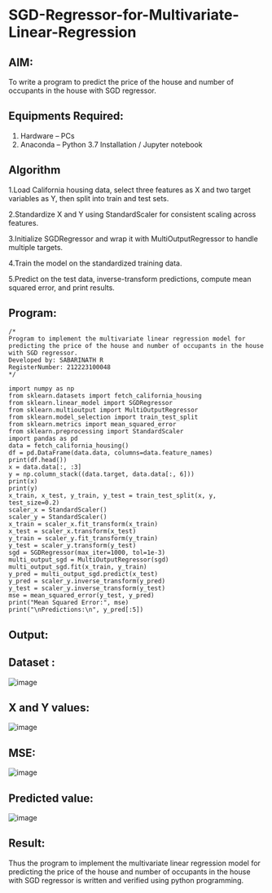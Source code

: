# SGD-Regressor-for-Multivariate-Linear-Regression

## AIM:
To write a program to predict the price of the house and number of occupants in the house with SGD regressor.

## Equipments Required:
1. Hardware – PCs
2. Anaconda – Python 3.7 Installation / Jupyter notebook

## Algorithm
1.Load California housing data, select three features as X and two target variables as Y, then split into train and test sets.

2.Standardize X and Y using StandardScaler for consistent scaling across features.

3.Initialize SGDRegressor and wrap it with MultiOutputRegressor to handle multiple targets.

4.Train the model on the standardized training data.

5.Predict on the test data, inverse-transform predictions, compute mean squared error, and print results.

## Program:
```
/*
Program to implement the multivariate linear regression model for predicting the price of the house and number of occupants in the house with SGD regressor.
Developed by: SABARINATH R
RegisterNumber: 212223100048
*/

import numpy as np
from sklearn.datasets import fetch_california_housing
from sklearn.linear_model import SGDRegressor
from sklearn.multioutput import MultiOutputRegressor
from sklearn.model_selection import train_test_split
from sklearn.metrics import mean_squared_error
from sklearn.preprocessing import StandardScaler
import pandas as pd
data = fetch_california_housing()
df = pd.DataFrame(data.data, columns=data.feature_names)
print(df.head())
x = data.data[:, :3]
y = np.column_stack((data.target, data.data[:, 6]))
print(x)
print(y)
x_train, x_test, y_train, y_test = train_test_split(x, y, test_size=0.2)
scaler_x = StandardScaler()
scaler_y = StandardScaler()
x_train = scaler_x.fit_transform(x_train)
x_test = scaler_x.transform(x_test)
y_train = scaler_y.fit_transform(y_train)
y_test = scaler_y.transform(y_test)
sgd = SGDRegressor(max_iter=1000, tol=1e-3)
multi_output_sgd = MultiOutputRegressor(sgd)
multi_output_sgd.fit(x_train, y_train)
y_pred = multi_output_sgd.predict(x_test)
y_pred = scaler_y.inverse_transform(y_pred)
y_test = scaler_y.inverse_transform(y_test)
mse = mean_squared_error(y_test, y_pred)
print("Mean Squared Error:", mse)
print("\nPredictions:\n", y_pred[:5])
```

## Output:
## Dataset :
![image](https://github.com/user-attachments/assets/7374b0ae-f1ee-400e-8638-68ca8374981d)


## X and Y values:
![image](https://github.com/user-attachments/assets/9bddcaf0-88fc-450f-a518-23a7a8092716)


## MSE:
![image](https://github.com/user-attachments/assets/5327217b-e286-4e74-84f5-e4a7fd7d107a)


## Predicted value:
![image](https://github.com/user-attachments/assets/d34e2f89-ab71-47c3-9f0a-4a96646d05a3)



## Result:
Thus the program to implement the multivariate linear regression model for predicting the price of the house and number of occupants in the house with SGD regressor is written and verified using python programming.

